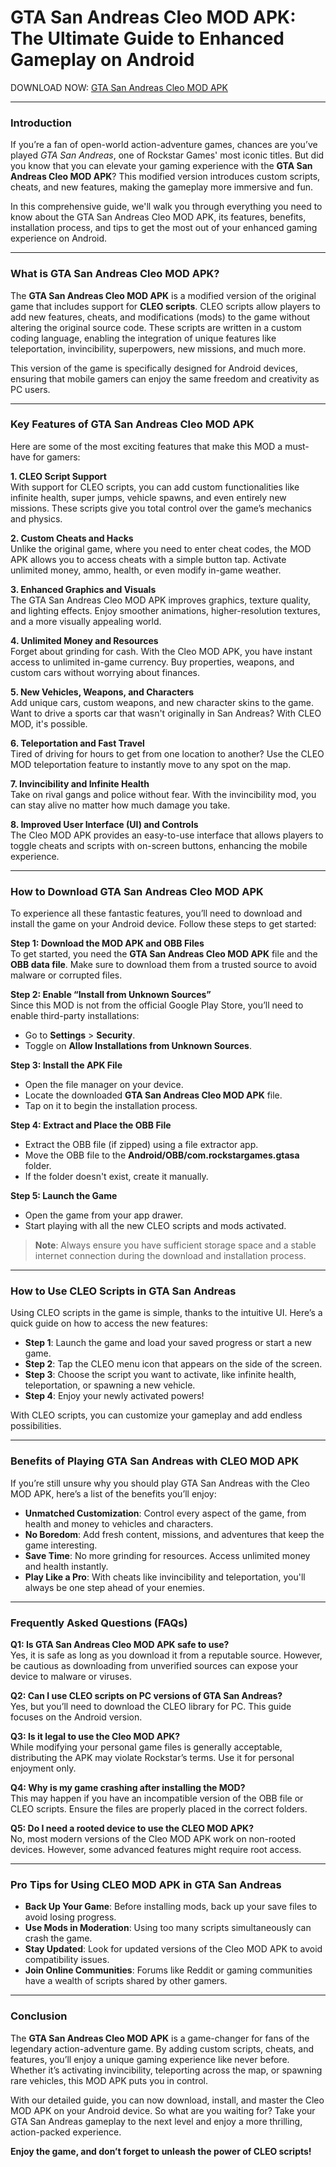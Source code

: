# GTA San Andreas Cleo MOD APK: The Ultimate Guide to Enhanced Gameplay on Android

DOWNLOAD NOW: [GTA San Andreas Cleo MOD APK](https://bom.so/WYqZNJ)

---

### **Introduction**  
If you’re a fan of open-world action-adventure games, chances are you’ve played *GTA San Andreas*, one of Rockstar Games' most iconic titles. But did you know that you can elevate your gaming experience with the **GTA San Andreas Cleo MOD APK**? This modified version introduces custom scripts, cheats, and new features, making the gameplay more immersive and fun.  

In this comprehensive guide, we'll walk you through everything you need to know about the GTA San Andreas Cleo MOD APK, its features, benefits, installation process, and tips to get the most out of your enhanced gaming experience on Android.  

---

### **What is GTA San Andreas Cleo MOD APK?**  
The **GTA San Andreas Cleo MOD APK** is a modified version of the original game that includes support for **CLEO scripts**. CLEO scripts allow players to add new features, cheats, and modifications (mods) to the game without altering the original source code. These scripts are written in a custom coding language, enabling the integration of unique features like teleportation, invincibility, superpowers, new missions, and much more.  

This version of the game is specifically designed for Android devices, ensuring that mobile gamers can enjoy the same freedom and creativity as PC users.  

---

### **Key Features of GTA San Andreas Cleo MOD APK**  
Here are some of the most exciting features that make this MOD a must-have for gamers:  

**1. CLEO Script Support**  
With support for CLEO scripts, you can add custom functionalities like infinite health, super jumps, vehicle spawns, and even entirely new missions. These scripts give you total control over the game’s mechanics and physics.  

**2. Custom Cheats and Hacks**  
Unlike the original game, where you need to enter cheat codes, the MOD APK allows you to access cheats with a simple button tap. Activate unlimited money, ammo, health, or even modify in-game weather.  

**3. Enhanced Graphics and Visuals**  
The GTA San Andreas Cleo MOD APK improves graphics, texture quality, and lighting effects. Enjoy smoother animations, higher-resolution textures, and a more visually appealing world.  

**4. Unlimited Money and Resources**  
Forget about grinding for cash. With the Cleo MOD APK, you have instant access to unlimited in-game currency. Buy properties, weapons, and custom cars without worrying about finances.  

**5. New Vehicles, Weapons, and Characters**  
Add unique cars, custom weapons, and new character skins to the game. Want to drive a sports car that wasn't originally in San Andreas? With CLEO MOD, it's possible.  

**6. Teleportation and Fast Travel**  
Tired of driving for hours to get from one location to another? Use the CLEO MOD teleportation feature to instantly move to any spot on the map.  

**7. Invincibility and Infinite Health**  
Take on rival gangs and police without fear. With the invincibility mod, you can stay alive no matter how much damage you take.  

**8. Improved User Interface (UI) and Controls**  
The Cleo MOD APK provides an easy-to-use interface that allows players to toggle cheats and scripts with on-screen buttons, enhancing the mobile experience.  

---

### **How to Download GTA San Andreas Cleo MOD APK**  
To experience all these fantastic features, you’ll need to download and install the game on your Android device. Follow these steps to get started:  

**Step 1: Download the MOD APK and OBB Files**  
To get started, you need the **GTA San Andreas Cleo MOD APK** file and the **OBB data file**. Make sure to download them from a trusted source to avoid malware or corrupted files.  

**Step 2: Enable “Install from Unknown Sources”**  
Since this MOD is not from the official Google Play Store, you’ll need to enable third-party installations:  
- Go to **Settings** > **Security**.  
- Toggle on **Allow Installations from Unknown Sources**.  

**Step 3: Install the APK File**  
- Open the file manager on your device.  
- Locate the downloaded **GTA San Andreas Cleo MOD APK** file.  
- Tap on it to begin the installation process.  

**Step 4: Extract and Place the OBB File**  
- Extract the OBB file (if zipped) using a file extractor app.  
- Move the OBB file to the **Android/OBB/com.rockstargames.gtasa** folder.  
- If the folder doesn't exist, create it manually.  

**Step 5: Launch the Game**  
- Open the game from your app drawer.  
- Start playing with all the new CLEO scripts and mods activated.  

> **Note**: Always ensure you have sufficient storage space and a stable internet connection during the download and installation process.  

---

### **How to Use CLEO Scripts in GTA San Andreas**  
Using CLEO scripts in the game is simple, thanks to the intuitive UI. Here’s a quick guide on how to access the new features:  

- **Step 1**: Launch the game and load your saved progress or start a new game.  
- **Step 2**: Tap the CLEO menu icon that appears on the side of the screen.  
- **Step 3**: Choose the script you want to activate, like infinite health, teleportation, or spawning a new vehicle.  
- **Step 4**: Enjoy your newly activated powers!  

With CLEO scripts, you can customize your gameplay and add endless possibilities.  

---

### **Benefits of Playing GTA San Andreas with CLEO MOD APK**  
If you’re still unsure why you should play GTA San Andreas with the Cleo MOD APK, here’s a list of the benefits you’ll enjoy:  

- **Unmatched Customization**: Control every aspect of the game, from health and money to vehicles and characters.  
- **No Boredom**: Add fresh content, missions, and adventures that keep the game interesting.  
- **Save Time**: No more grinding for resources. Access unlimited money and health instantly.  
- **Play Like a Pro**: With cheats like invincibility and teleportation, you'll always be one step ahead of your enemies.  

---

### **Frequently Asked Questions (FAQs)**  

**Q1: Is GTA San Andreas Cleo MOD APK safe to use?**  
Yes, it is safe as long as you download it from a reputable source. However, be cautious as downloading from unverified sources can expose your device to malware or viruses.  

**Q2: Can I use CLEO scripts on PC versions of GTA San Andreas?**  
Yes, but you’ll need to download the CLEO library for PC. This guide focuses on the Android version.  

**Q3: Is it legal to use the Cleo MOD APK?**  
While modifying your personal game files is generally acceptable, distributing the APK may violate Rockstar’s terms. Use it for personal enjoyment only.  

**Q4: Why is my game crashing after installing the MOD?**  
This may happen if you have an incompatible version of the OBB file or CLEO scripts. Ensure the files are properly placed in the correct folders.  

**Q5: Do I need a rooted device to use the CLEO MOD APK?**  
No, most modern versions of the Cleo MOD APK work on non-rooted devices. However, some advanced features might require root access.  

---

### **Pro Tips for Using CLEO MOD APK in GTA San Andreas**  
- **Back Up Your Game**: Before installing mods, back up your save files to avoid losing progress.  
- **Use Mods in Moderation**: Using too many scripts simultaneously can crash the game.  
- **Stay Updated**: Look for updated versions of the Cleo MOD APK to avoid compatibility issues.  
- **Join Online Communities**: Forums like Reddit or gaming communities have a wealth of scripts shared by other gamers.  

---

### **Conclusion**  
The **GTA San Andreas Cleo MOD APK** is a game-changer for fans of the legendary action-adventure game. By adding custom scripts, cheats, and features, you’ll enjoy a unique gaming experience like never before. Whether it’s activating invincibility, teleporting across the map, or spawning rare vehicles, this MOD APK puts you in control.  

With our detailed guide, you can now download, install, and master the Cleo MOD APK on your Android device. So what are you waiting for? Take your GTA San Andreas gameplay to the next level and enjoy a more thrilling, action-packed experience.  

**Enjoy the game, and don’t forget to unleash the power of CLEO scripts!**  
